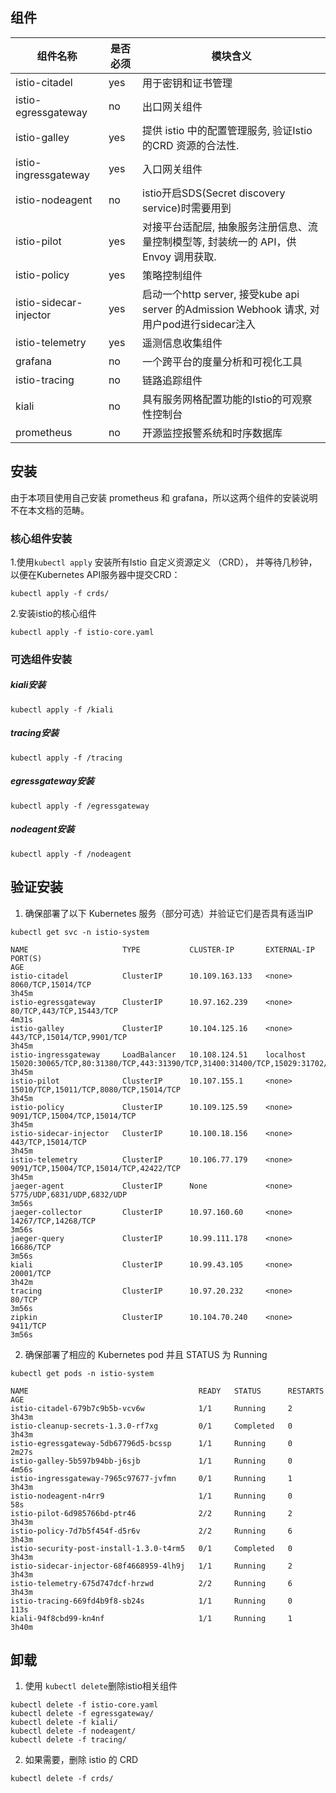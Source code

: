 ## 组件


|  组件名称    | 是否必须   | 模块含义|
| -----    | ---------      | ----------- |
| istio-citadel	           | yes               |用于密钥和证书管理|
| istio-egressgateway	   |no                 |出口网关组件    |
| istio-galley		       | yes               |提供 istio 中的配置管理服务, 验证Istio的CRD 资源的合法性.|
| istio-ingressgateway     |yes                |入口网关组件|
| istio-nodeagent		   |no                 |istio开启SDS(Secret discovery service)时需要用到|
| istio-pilot	           | yes               | 对接平台适配层, 抽象服务注册信息、流量控制模型等, 封装统一的 API，供 Envoy 调用获取.|
| istio-policy		       |yes                | 策略控制组件  |
| istio-sidecar-injector   |yes                |启动一个http server, 接受kube api server 的Admission Webhook 请求, 对用户pod进行sidecar注入  |
| istio-telemetry          | yes               | 遥测信息收集组件    |
| grafana                  | no                |一个跨平台的度量分析和可视化工具|
| istio-tracing	           |no                 |链路追踪组件|
| kiali	                   | no                |具有服务网格配置功能的Istio的可观察性控制台|
| prometheus               | no                | 开源监控报警系统和时序数据库|

## 安装

由于本项目使用自己安装 prometheus 和 grafana，所以这两个组件的安装说明不在本文档的范畴。
### 核心组件安装

1.使用`kubectl apply` 安装所有Istio 自定义资源定义 （CRD），
并等待几秒钟，以便在Kubernetes API服务器中提交CRD：

```shell script
kubectl apply -f crds/
```
2.安装istio的核心组件

```shell script
kubectl apply -f istio-core.yaml
```
### 可选组件安装

##### kiali安装
```shell script
kubectl apply -f /kiali
```
##### tracing安装
```shell script
kubectl apply -f /tracing
```
##### egressgateway安装
```shell script
kubectl apply -f /egressgateway
```
##### nodeagent安装
```shell script
kubectl apply -f /nodeagent
```
## 验证安装

1. 确保部署了以下 Kubernetes 服务（部分可选）并验证它们是否具有适当IP

```shell script
kubectl get svc -n istio-system

NAME                     TYPE           CLUSTER-IP       EXTERNAL-IP     PORT(S)                                                                                                                                      AGE
istio-citadel            ClusterIP      10.109.163.133   <none>        8060/TCP,15014/TCP                                                                                                                           3h45m
istio-egressgateway      ClusterIP      10.97.162.239    <none>        80/TCP,443/TCP,15443/TCP                                                                                                                     4m31s
istio-galley             ClusterIP      10.104.125.16    <none>        443/TCP,15014/TCP,9901/TCP                                                                                                                   3h45m
istio-ingressgateway     LoadBalancer   10.108.124.51    localhost     15020:30065/TCP,80:31380/TCP,443:31390/TCP,31400:31400/TCP,15029:31702/TCP,15030:31828/TCP,15031:32368/TCP,15032:31366/TCP,15443:31523/TCP   3h45m
istio-pilot              ClusterIP      10.107.155.1     <none>        15010/TCP,15011/TCP,8080/TCP,15014/TCP                                                                                                       3h45m
istio-policy             ClusterIP      10.109.125.59    <none>        9091/TCP,15004/TCP,15014/TCP                                                                                                                 3h45m
istio-sidecar-injector   ClusterIP      10.100.18.156    <none>        443/TCP,15014/TCP                                                                                                                            3h45m
istio-telemetry          ClusterIP      10.106.77.179    <none>        9091/TCP,15004/TCP,15014/TCP,42422/TCP                                                                                                       3h45m
jaeger-agent             ClusterIP      None             <none>        5775/UDP,6831/UDP,6832/UDP                                                                                                                   3m56s
jaeger-collector         ClusterIP      10.97.160.60     <none>        14267/TCP,14268/TCP                                                                                                                          3m56s
jaeger-query             ClusterIP      10.99.111.178    <none>        16686/TCP                                                                                                                                    3m56s
kiali                    ClusterIP      10.99.43.105     <none>        20001/TCP                                                                                                                                    3h42m
tracing                  ClusterIP      10.97.20.232     <none>        80/TCP                                                                                                                                       3m56s
zipkin                   ClusterIP      10.104.70.240    <none>        9411/TCP                                                                                                                                     3m56s

```

2. 确保部署了相应的 Kubernetes pod 并且 STATUS 为 Running

```shell script
kubectl get pods -n istio-system

NAME                                      READY   STATUS      RESTARTS   AGE
istio-citadel-679b7c9b5b-vcv6w            1/1     Running     2          3h43m
istio-cleanup-secrets-1.3.0-rf7xg         0/1     Completed   0          3h43m
istio-egressgateway-5db67796d5-bcssp      1/1     Running     0          2m27s
istio-galley-5b597b94bb-j6sjb             1/1     Running     0          4m56s
istio-ingressgateway-7965c97677-jvfmn     0/1     Running     1          3h43m
istio-nodeagent-n4rr9                     1/1     Running     0          58s
istio-pilot-6d985766bd-ptr46              2/2     Running     2          3h43m
istio-policy-7d7b5f454f-d5r6v             2/2     Running     6          3h43m
istio-security-post-install-1.3.0-t4rm5   0/1     Completed   0          3h43m
istio-sidecar-injector-68f4668959-4lh9j   1/1     Running     2          3h43m
istio-telemetry-675d747dcf-hrzwd          2/2     Running     6          3h43m
istio-tracing-669fd4b9f8-sb24s            1/1     Running     0          113s
kiali-94f8cbd99-kn4nf                     1/1     Running     1          3h40m
```

## 卸载

1. 使用 `kubectl delete`删除istio相关组件

```shell script
kubectl delete -f istio-core.yaml
kubectl delete -f egressgateway/
kubectl delete -f kiali/
kubectl delete -f nodeagent/
kubectl delete -f tracing/
```

2. 如果需要，删除 istio 的 CRD

```shell script
kubectl delete -f crds/
```